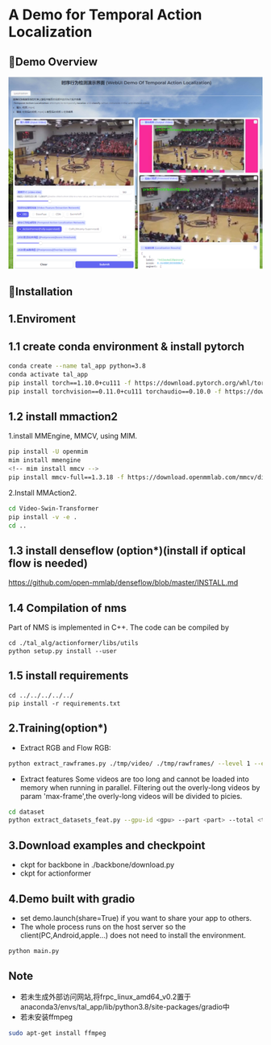 # A Demo for Temporal Action Localization

## :snake:Demo Overview
<p>
  <img src="./figs/demo.png" width="800" />
</p>

## :book:Installation
## 1.Enviroment
## 1.1 create conda environment & install pytorch
```bash
conda create --name tal_app python=3.8
conda activate tal_app
pip install torch==1.10.0+cu111 -f https://download.pytorch.org/whl/torch_stable.html
pip install torchvision==0.11.0+cu111 torchaudio==0.10.0 -f https://download.pytorch.org/whl/torch_stable.html
```

## 1.2 install mmaction2
1.install MMEngine, MMCV, using MIM.
```bash
pip install -U openmim
mim install mmengine
<!-- mim install mmcv -->
pip install mmcv-full==1.3.18 -f https://download.openmmlab.com/mmcv/dist/cu111/torch1.10.0/index.html
```

2.Install MMAction2.
```bash
cd Video-Swin-Transformer
pip install -v -e .
cd ..
```

## 1.3 install denseflow (option*)(install if optical flow is needed)
https://github.com/open-mmlab/denseflow/blob/master/INSTALL.md



## 1.4  Compilation of nms

Part of NMS is implemented in C++. The code can be compiled by

```shell
cd ./tal_alg/actionformer/libs/utils
python setup.py install --user
```

## 1.5 install requirements
```shell
cd ../../../../../
pip install -r requirements.txt
```

## 2.Training(option*)
- Extract RGB and Flow
RGB:
```bash
python extract_rawframes.py ./tmp/video/ ./tmp/rawframes/ --level 1 --ext mp4 --task rgb --use-opencv
```

- Extract features
Some videos are too long and cannot be loaded into memory when running in parallel. 
Filtering out the overly-long videos by param 'max-frame',the overly-long videos will be divided to <max-frame> picies.
```bash
cd dataset
python extract_datasets_feat.py --gpu-id <gpu> --part <part> --total <total>  --resume --max-frame 10000
```
## 3.Download examples and checkpoint
- ckpt for backbone in ./backbone/download.py
- ckpt for actionformer

## 4.Demo built with gradio
- set demo.launch(share=True) if you want to share your app to others.
- The whole process runs on the host server so the client(PC,Android,apple...) does not need to install the environment.
```bash
python main.py
```

## Note
- 若未生成外部访问网站,将frpc_linux_amd64_v0.2置于anaconda3/envs/tal_app/lib/python3.8/site-packages/gradio中
- 若未安装ffmpeg
```bash
sudo apt-get install ffmpeg
```
